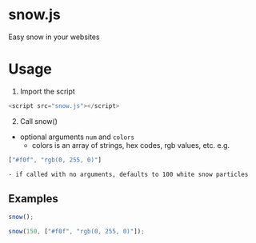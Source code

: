 # snow.js

Easy snow in your websites

# Usage
1. Import the script
```js
<script src="snow.js"></script>
```
2. Call snow()
  - optional arguments ```num``` and ```colors```
    - colors is an array of strings, hex codes, rgb values, etc.   e.g. 
```js 
["#f0f", "rgb(0, 255, 0)"]
```
    - if called with no arguments, defaults to 100 white snow particles
    
## Examples

```js 
snow();
```

```js 
snow(150, ["#f0f", "rgb(0, 255, 0)"]);
```

